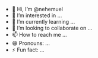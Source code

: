 - 👋 Hi, I’m @nehemuel
- 👀 I’m interested in ...
- 🌱 I’m currently learning ...
- 💞️ I’m looking to collaborate on ...
- 📫 How to reach me ...
- 😄 Pronouns: ...
- ⚡ Fun fact: ...

<!---
nehemuel/nehemuel is a ✨ special ✨ repository because its `README.md` (this file) appears on your GitHub profile.
You can click the Preview link to take a look at your changes.
--->
